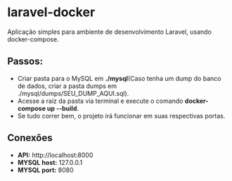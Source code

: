# laravel-docker
Aplicação simples para ambiente de desenvolvimento Laravel, usando docker-compose. 

## Passos:
- Criar pasta para o MySQL em **./mysql**(Caso tenha um dump do banco de dados, criar a pasta dumps em ./mysql/dumps/SEU_DUMP_AQUI.sql).
- Acesse a raiz da pasta via terminal e execute o comando **docker-compose up --build**.
- Se tudo correr bem, o projeto irá funcionar em suas respectivas portas.

## Conexões
- **API:** http://localhost:8000
- **MYSQL host:** 127.0.0.1
- **MYSQL port:** 8080
